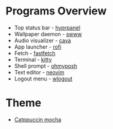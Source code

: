 # Programs Overview
- Top status bar - [hyprpanel](https://github.com/Jas-SinghFSU/HyprPanel)
- Wallpaper daemon - [swww](https://github.com/LGFae/swww)
- Audio visualizer - [cava](https://github.com/karlstav/cava)
- App launcher - [rofi](https://github.com/lbonn/rofi)
- Fetch - [fastfetch](https://github.com/fastfetch-cli/fastfetch)
- Terminal - [kitty](https://github.com/kovidgoyal/kitty)
- Shell prompt - [ohmyposh](https://github.com/JanDeDobbeleer/oh-my-posh)
- Text editor - [neovim](https://github.com/neovim/neovim)
- Logout menu - [wlogout](https://github.com/ArtsyMacaw/wlogout)

# Theme
- [Catppuccin mocha](https://github.com/catppuccin/catppuccin)

